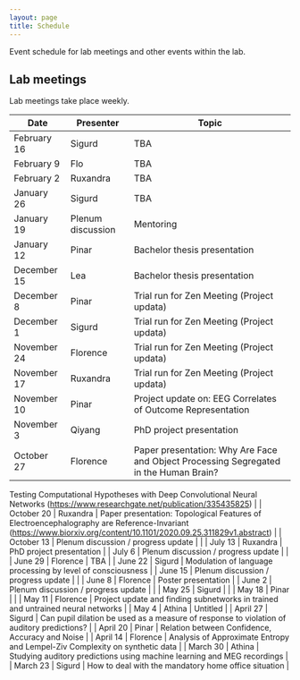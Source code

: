 ```yaml
---
layout: page
title: Schedule
---
```


Event schedule for lab meetings and other events within the lab.

## Lab meetings

Lab meetings take place weekly.<br>


| Date | Presenter  | Topic |
| --- | --- | --- |
| February 16 | Sigurd | TBA |
| February 9 | Flo | TBA |
| February 2 | Ruxandra | TBA |
| January 26 | Sigurd | TBA |
| January 19 | Plenum discussion | Mentoring |
| January 12 | Pinar | Bachelor thesis presentation |
| December 15 | Lea | Bachelor thesis presentation |
| December 8 | Pinar | Trial run for Zen Meeting (Project updata) |
| December 1 | Sigurd | Trial run for Zen Meeting (Project updata) |
| November 24 | Florence | Trial run for Zen Meeting (Project updata) |
| November 17 | Ruxandra | Trial run for Zen Meeting (Project updata) |
| November 10 | Pinar | Project update on: EEG Correlates of Outcome Representation|
| November 3 | Qiyang | PhD project presentation |
| October 27 | Florence | Paper presentation: Why Are Face and Object Processing Segregated in the Human Brain? 
Testing Computational Hypotheses with Deep Convolutional Neural Networks 
(https://www.researchgate.net/publication/335435825) |
| October 20 | Ruxandra | Paper presentation: Topological Features of Electroencephalography are Reference-Invariant 
(https://www.biorxiv.org/content/10.1101/2020.09.25.311829v1.abstract) |
| October 13 | Plenum discussion / progress update |  |
| July 13 | Ruxandra | PhD project presentation |
| July 6 | Plenum discussion / progress update |  |
| June 29 | Florence | TBA |
| June 22 | Sigurd | Modulation of language processing by level of consciousness |
| June 15 | Plenum discussion / progress update |  |
| June 8 | Florence | Poster presentation |
| June 2 | Plenum discussion / progress update |  |
| May 25 | Sigurd |  |
| May 18 | Pinar |  |
| May 11 | Florence | Project update and finding subnetworks in trained and untrained neural networks |
| May 4 | Athina | Untitled |
| April 27 | Sigurd | Can pupil dilation be used as a measure of response to violation of auditory predictions? |
| April 20 | Pinar | Relation between Confidence, Accuracy and Noise |
| April 14 | Florence | Analysis of Approximate Entropy and Lempel-Ziv Complexity on synthetic data |
| March 30 | Athina | Studying auditory predictions using machine learning and MEG recordings |
| March 23 | Sigurd | How to deal with the mandatory home office situation |
